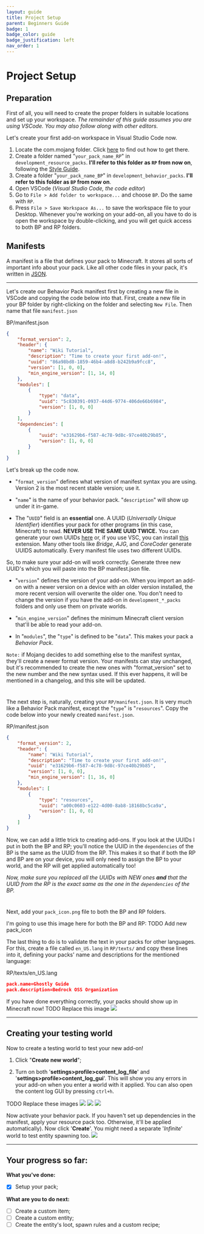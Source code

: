 ```yaml
---
layout: guide
title: Project Setup
parent: Beginners Guide
badge: 1
badge_color: guide
badge_justification: left
nav_order: 1
---
```


# Project Setup

## Preparation

First of all, you will need to create the proper folders in suitable locations and set up your workspace.
_The remainder of this guide assumes you are using VSCode. You may also follow along with other editors._

Let's create your first add-on workspace in Visual Studio Code now.

1. Locate the com.mojang folder. Click [here](https://wiki.bedrock.dev/guide/software-preparation#the-commojang-folder) to find out how to get there.
2. Create a folder named "`your_pack_name_RP`" in `development_resource_packs`. **I'll refer to this folder as `RP` from now on**, following the [Style Guide](https://wiki.bedrock.dev/knowledge/style-guide).
3. Create a folder "`your_pack_name_BP`" in `development_behavior_packs`. **I'll refer to this folder as `BP` from now on**.
4. Open VSCode (_Visual Studio Code, the code editor_)
5. Go to `File > Add folder to workspace...` and choose `BP`. Do the same with `RP`.
6. Press `File > Save Workspace As...` to save the workspace file to your Desktop. Whenever you're working on your add-on, all you have to do is open the workspace by double-clicking, and you will get quick access to both BP and RP folders.

## Manifests

A manifest is a file that defines your pack to Minecraft. It stores all sorts of important info about your pack.
Like all other code files in your pack, it's written in [JSON](https://www.json.org/json-en).

---

Let's create our Behavior Pack manifest first by creating a new file in VSCode and copying the code below into that.
First, create a new file in your BP folder by right-clicking on the folder and selecting `New File`. Then name that file `manifest.json`

<CodeHeader>BP/manifest.json</CodeHeader>

```json
{
	"format_version": 2,
	"header": {
		"name": "Wiki Tutorial",
		"description": "Time to create your first add-on!",
		"uuid": "86a98bd8-1859-46b4-a8d8-b242b9a9fcc8",
		"version": [1, 0, 0],
		"min_engine_version": [1, 14, 0]
	},
	"modules": [
		{
			"type": "data",
			"uuid": "5c830391-0937-44d6-9774-406de66b6984",
			"version": [1, 0, 0]
		}
	],
	"dependencies": [
		{
			"uuid": "e31629b6-f587-4c78-9d8c-97ce40b29b85",
			"version": [1, 0, 0]
		}
	]
}
```

Let's break up the code now.

-   "`format_version`" defines what version of manifest syntax you are using. Version 2 is the most recent stable version; use it.

-   "`name`" is the name of your behavior pack. "`description`" will show up under it in-game.

-   The "`UUID`" field is an **essential** one. A UUID (_Universally Unique Identifier_) identifies your pack for other programs (in this case, Minecraft) to read. **NEVER USE THE SAME UUID TWICE.** You can generate your own UUIDs [here](https://www.uuidgenerator.net/version4) or, if you use VSC, you can install [this](https://marketplace.visualstudio.com/items?itemName=netcorext.uuid-generator) extension. Many other tools like _Bridge_, _AJG_, and _CoreCoder_ generate UUIDS automatically. Every manifest file uses two different UUIDs.

So, to make sure your add-on will work correctly. Generate three new UUID's which you will paste into the BP manifest.json file.

-   "`version`" defines the version of your add-on. When you import an add-on with a newer version on a device with an older version installed, the more recent version will overwrite the older one. You don't need to change the version if you have the add-on in `development_*_packs` folders and only use them on private worlds.

-   "`min_engine_version`" defines the minimum Minecraft client version that'll be able to read your add-on.

-   In "`modules`", the "`type`" is defined to be "`data`". This makes your pack a _Behavior Pack_.

`Note:` if Mojang decides to add something else to the manifest syntax, they'll create a newer format version. Your manifests can stay unchanged, but it's recommended to create the new ones with "format_version" set to the new number and the new syntax used. If this ever happens, it will be mentioned in a changelog, and this site will be updated.

#

The next step is, naturally, creating your `RP/manifest.json`. It is very much like a Behavior Pack manifest, except the "`type`" is "`resources`".
Copy the code below into your newly created `manifest.json`.

<CodeHeader>RP/manifest.json</CodeHeader>

```json
{
	"format_version": 2,
	"header": {
		"name": "Wiki Tutorial",
		"description": "Time to create your first add-on!",
		"uuid": "e31629b6-f587-4c78-9d8c-97ce40b29b85",
		"version": [1, 0, 0],
		"min_engine_version": [1, 16, 0]
	},
	"modules": [
		{
			"type": "resources",
			"uuid": "a00c0603-e122-4d00-8ab8-18168bc5ca9a",
			"version": [1, 0, 0]
		}
	]
}
```

Now, we can add a little trick to creating add-ons. If you look at the UUIDs I put in both the BP and RP; you'll notice the UUID in the `dependencies` of the BP is the same as the UUID from the RP. This makes it so that if both the RP and BP are on your device, you will only need to assign the BP to your world, and the RP will get applied automatically too!

_Now, make sure you replaced all the UUIDs with NEW ones **and** that the UUID from the RP is the exact same as the one in the `dependencies` of the BP._

#

Next, add your `pack_icon.png` file to both the BP and RP folders.

I'm going to use this image here for both the BP and RP:
TODO Add new pack_icon
<WikiImage src="/assets/images/guide/pack_icon_BP.png" alt="Pack Icon" pixelated/>

The last thing to do is to validate the text in your packs for other languages. For this, create a file called `en_US.lang` in `RP/texts/` and copy these lines into it, defining your packs' name and descriptions for the mentioned language:

<CodeHeader>RP/texts/en_US.lang</CodeHeader>

```json
pack.name=Ghostly Guide
pack.description=Bedrock OSS Organization
```

If you have done everything correctly, your packs should show up in Minecraft now!
TODO Replace this image
![](/assets/images/guide/behavior_pack_existing.jpg)

---

## Creating your testing world

Now to create a testing world to test your new add-on!

1. Click "**Create new world**";

2. Turn on both '**settings>profile>content_log_file**' and '**settings>profile>content_log_gui**'. This will show you any errors in your add-on when you enter a world with it applied. You can also open the content log GUI by pressing `ctrl+h`.

TODO Replace these images
![](/assets/images/guide/world_params_1.jpg)
![](/assets/images/guide/world_params_2.jpg)
![](/assets/images/guide/world_params_3.jpg)

Now activate your behavior pack. If you haven't set up dependencies in the manifest, apply your resource pack too. Otherwise, it'll be applied automatically). Now click '**Create**'. You might need a separate '_Infinite_' world to test entity spawning too.
![](/assets/images/guide/behavior_pack_applied.png)

---

## Your progress so far:

**What you've done:**

-   [x] Setup your pack;

**What are you to do next:**

-   [ ] Create a custom item;
-   [ ] Create a custom entity;
-   [ ] Create the entity's loot, spawn rules and a custom recipe;
